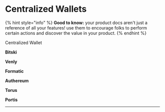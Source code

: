 # Centralized Wallets

{% hint style="info" %}
**Good to know:** your product docs aren't just a reference of all your features! use them to encourage folks to perform certain actions and discover the value in your product.
{% endhint %}

Centralized Wallet

**Bitski**

**Venly**

**Formatic**

**Authereum**

**Torus**

**Portis**

****
